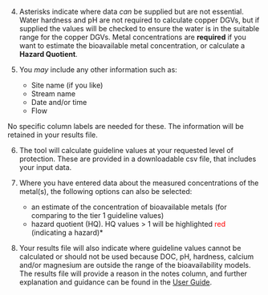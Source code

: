 
4. Asterisks indicate where data *can* be supplied but are not essential. Water hardness and pH are not required to calculate copper DGVs, but if supplied the values will be checked to ensure the water is in the suitable range for the copper DGVs. Metal concentrations are **required** if you want to estimate the bioavailable metal concentration,
or calculate a **Hazard Quotient**. 

5. You *may* include any other information such as:
   - Site name (if you like)
   - Stream name
   - Date and/or time
   - Flow  

No specific column labels are needed for these. The information will be retained in your results file.  &nbsp;

6. The tool will calculate guideline values at your requested level of protection. These are provided in a downloadable csv file, that includes your input data.  

7. Where you have entered data about the measured concentrations of the metal(s), the following options can also be selected:
   - an estimate of the concentration of bioavailable metals (for comparing to the tier 1 guideline values)
   - hazard quotient (HQ). HQ values > 1 will be highlighted <span style="color:#FF0000">red</span> (indicating a hazard)*  
  

8. Your results file will also indicate where guideline values cannot be calculated or should not be used because DOC, pH, hardness, calcium and/or magnesium are outside the range of the bioavailability models. The results file will provide a reason in the notes column, and further explanation and guidance can be found in the <a href="https://www.youtube.com/watch?v=dQw4w9WgXcQ">User Guide</a>.



